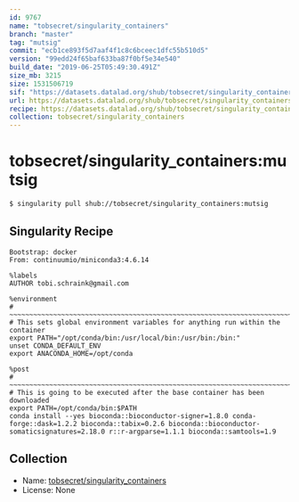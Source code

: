 ```yaml
---
id: 9767
name: "tobsecret/singularity_containers"
branch: "master"
tag: "mutsig"
commit: "ecb1ce893f5d7aaf4f1c8c6bceec1dfc55b510d5"
version: "99edd24f65baf633ba87f0bf5e34e540"
build_date: "2019-06-25T05:49:30.491Z"
size_mb: 3215
size: 1531506719
sif: "https://datasets.datalad.org/shub/tobsecret/singularity_containers/mutsig/2019-06-25-ecb1ce89-99edd24f/99edd24f65baf633ba87f0bf5e34e540.simg"
url: https://datasets.datalad.org/shub/tobsecret/singularity_containers/mutsig/2019-06-25-ecb1ce89-99edd24f/
recipe: https://datasets.datalad.org/shub/tobsecret/singularity_containers/mutsig/2019-06-25-ecb1ce89-99edd24f/Singularity
collection: tobsecret/singularity_containers
---
```


# tobsecret/singularity_containers:mutsig

```bash
$ singularity pull shub://tobsecret/singularity_containers:mutsig
```

## Singularity Recipe

```singularity
Bootstrap: docker
From: continuumio/miniconda3:4.6.14

%labels
AUTHOR tobi.schraink@gmail.com

%environment
# ~~~~~~~~~~~~~~~~~~~~~~~~~~~~~~~~~~~~~~~~~~~~~~~~~~~~~~~~~~~~~~~~~~~~~~~~~~~~~
# This sets global environment variables for anything run within the container
export PATH="/opt/conda/bin:/usr/local/bin:/usr/bin:/bin:"
unset CONDA_DEFAULT_ENV
export ANACONDA_HOME=/opt/conda

%post
# ~~~~~~~~~~~~~~~~~~~~~~~~~~~~~~~~~~~~~~~~~~~~~~~~~~~~~~~~~~~~~~~~~~~~~~~~~~~~~
# This is going to be executed after the base container has been downloaded
export PATH=/opt/conda/bin:$PATH
conda install --yes bioconda::bioconductor-signer=1.8.0 conda-forge::dask=1.2.2 bioconda::tabix=0.2.6 bioconda::bioconductor-somaticsignatures=2.18.0 r::r-argparse=1.1.1 bioconda::samtools=1.9
```

## Collection

 - Name: [tobsecret/singularity_containers](https://github.com/tobsecret/singularity_containers)
 - License: None

